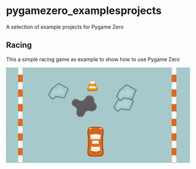 # pygamezero_examplesprojects
A selection of example projects for Pygame Zero

## Racing 
This a simple racing game as example to show how to use Pygame Zero 

![PygameZero_Racing example snippet](racing.JPG)
